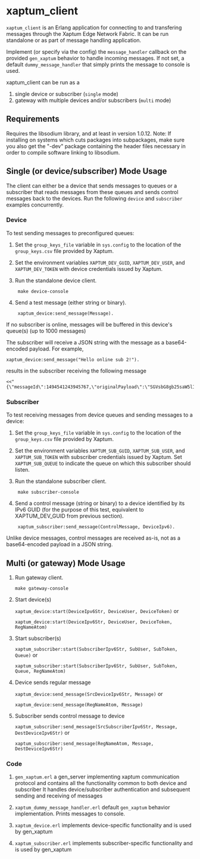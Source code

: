 # xaptum_client

`xaptum_client` is an Erlang application for connecting to and transfering
messages through the Xaptum Edge Network Fabric. It can be run standalone or
as part of message handling application.

Implement (or specify via the config) the `message_handler` callback on the
provided `gen_xaptum` behavior to handle incoming messages.  If not set, a
default `dummy_message_handler` that simply prints the message to console is
used.

xaptum_client can be run as a 
1. single device or subscriber (`single` mode)
1. gateway with multiple devices and/or subscribers (`multi` mode)

## Requirements
Requires the libsodium library, and at least in version 1.0.12.
Note: If installing on systems which cuts packages into subpackages,
make sure you also get the "-dev" package containing the header files necessary in order to compile software linking to libsodium.

## Single (or device/subscriber) Mode Usage

The client can either be a device that sends messages to queues or a
subscriber that reads messages from these queues and sends control messages
back to the devices. Run the following `device` and `subscriber` examples
concurrently.

### Device

To test sending messages to preconfigured queues:
  
1. Set the `group_keys_file` variable in `sys.config` to the location of the `group_keys.csv` file
provided by Xaptum.

1. Set the environment variables `XAPTUM_DEV_GUID`, `XAPTUM_DEV_USER`, and
`XAPTUM_DEV_TOKEN` with device credentials issued by Xaptum.
  
1. Run the standalone device client.

        make device-console
  
1. Send a test message (either string or binary).

        xaptum_device:send_message(Message).
  
If no subscriber is online, messages will be buffered in this device's queue(s) (up to 1000 messages)

The subscriber will receive a JSON string with the message as a base64-encoded
payload. For example,

    xaptum_device:send_message("Hello online sub 2!").

results in the subscriber receiving the following message

    <<"{\"messageId\":1494541243945767,\"originalPayload\":\"SGVsbG8gb25saW5lIHN1YiAyIQ==\",\"vbId\":83,\"accountId\":23,\"domainId\":23}">>
 

### Subscriber

To test receiving messages from device queues and sending messages to a device:
 
1. Set the `group_keys_file` variable in `sys.config` to the location of the `group_keys.csv` file
provided by Xaptum.

1. Set the environment variables `XAPTUM_SUB_GUID`, `XAPTUM_SUB_USER`, and
 `XAPTUM_SUB_TOKEN` with subscriber credentials issued by Xaptum. Set
 `XAPTUM_SUB_QUEUE` to indicate the queue on which this subscriber should
 listen.
 
1. Run the standalone subscriber client.

        make subscriber-console

1. Send a control message (string or binary) to a device identified by its
 IPv6 GUID (for the purpose of this test, equivalent to XAPTUM_DEV_GUID from previous section).
 
        xaptum_subscriber:send_message(ControlMessage, DeviceIpv6).
 
Unlike device messages, control messages are received as-is, not as a
base64-encoded payload in a JSON string.


## Multi (or gateway) Mode Usage

1. Run gateway client.
   
   `make gateway-console`
   
1. Start device(s)
   
    `xaptum_device:start(DeviceIpv6Str, DeviceUser, DeviceToken)` or
    
    `xaptum_device:start(DeviceIpv6Str, DeviceUser, DeviceToken, RegNameAtom)`
    
1. Start subscriber(s)
   
    `xaptum_subscriber:start(SubscriberIpv6Str, SubUser, SubToken, Queue)`  or
    
    `xaptum_subscriber:start(SubscriberIpv6Str, SubUser, SubToken, Queue, RegNameAtom)`

1. Device sends regular message 
    
    `xaptum_device:send_message(SrcDeviceIpv6Str, Message)` or
    
    `xaptum_device:send_message(RegNameAtom, Message)`
    
1. Subscriber sends control message to device
    
    `xaptum_subscriber:send_message(SrcSubscriberIpv6Str, Message, DestDeviceIpv6Str)` or
    
    `xaptum_subscriber:send_message(RegNameAtom, Message, DestDeviceIpv6Str)`
    

### Code

1. `gen_xaptum.erl` 
a gen_server implementing xaptum communication protocol and contains all the 
functionality common to both device and subscriber 
It handles device/subscriber authentication and subsequent sending and receiving of messages

1. `xaptum_dummy_message_handler.erl` default `gen_xaptum` behavior implementation. 
Prints messages to console. 

1. `xaptum_device.erl` 
 implements device-specific functionality and is used by gen_xaptum
 
1. `xaptum_subscriber.erl` 
 implements subscriber-specific functionality and is used by gen_xaptum
